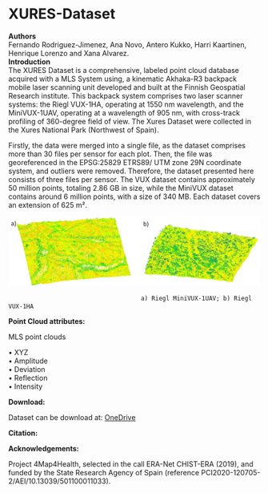 # XURES-Dataset
<b>Authors</b><br>
Fernando Rodriguez-Jimenez, Ana Novo, Antero Kukko, Harri Kaartinen, Henrique Lorenzo and Xana Alvarez.<br>
<b>Introduction</b><br>
The XURES Dataset is a comprehensive, labeled point cloud database acquired with a MLS System using, a kinematic Akhaka-R3 backpack mobile laser scanning unit developed and built at the Finnish Geospatial Research institute. This backpack system comprises two laser scanner systems: the Riegl VUX-1HA, operating at 1550 nm wavelength, and the MiniVUX-1UAV, operating at a wavelength of 905 nm, with cross-track profiling of 360-degree field of view. The Xures Dataset were collected in the Xures National Park (Northwest of Spain).

Firstly, the data were merged into a single file, as the dataset comprises more than 30 files per sensor for each plot. Then, the file was georeferenced in the EPSG:25829 ETRS89/ UTM zone 29N coordinate system, and outliers were removed. Therefore, the dataset presented here consists of three files per sensor. The VUX dataset contains approximately 50 million points, totaling 2.86 GB in size, while the MiniVUX dataset contains around 6 million points, with a size of 340 MB. Each dataset covers an extension of 625 m².<br>

![) Riegl MiniVUX-1UAV; b) Riegl VUX-1HA](https://github.com/MGO3000/XURES-Dataset/raw/main/ImagenGit.jpg)

                                         a) Riegl MiniVUX-1UAV; b) Riegl VUX-1HA

<b>Point Cloud attributes:</b><br>

MLS point clouds<br>

•	XYZ<br>
•	Amplitude<br>
•	Deviation<br>
•	Reflection<br>
•	Intensity<br>


<b>Download:</b><br> 

Dataset can be download at: [OneDrive](https://universidadevigo-my.sharepoint.com/personal/annovo_uvigo_gal/_layouts/15/onedrive.aspx?id=%2Fpersonal%2Fannovo%5Fuvigo%5Fgal%2FDocuments%2FXur%C3%A9s%20Dataset&ga=1)

<b>Citation:</b><br> 



<b>Acknowledgements:</b><br>  

Project 4Map4Health, selected in the call ERA-Net CHIST-ERA (2019), and funded by the State Research Agency of Spain (reference PCI2020-120705-2/AEI/10.13039/501100011033).
